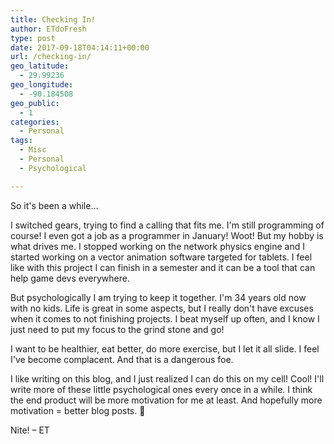 ```yaml
---
title: Checking In!
author: ETdoFresh
type: post
date: 2017-09-18T04:14:11+00:00
url: /checking-in/
geo_latitude:
  - 29.99236
geo_longitude:
  - -90.184508
geo_public:
  - 1
categories:
  - Personal
tags:
  - Misc
  - Personal
  - Psychological

---
```

So it's been a while...

I switched gears, trying to find a calling that fits me. I'm still programming of course! I even got a job as a programmer in January! Woot! But my hobby is what drives me. I stopped working on the network physics engine and I started working on a vector animation software targeted for tablets. I feel like with this project I can finish in a semester and it can be a tool that can help game devs everywhere.

But psychologically I am trying to keep it together. I'm 34 years old now with no kids. Life is great in some aspects, but I really don't have excuses when it comes to not finishing projects. I beat myself up often, and I know I just need to put my focus to the grind stone and go!

I want to be healthier, eat better, do more exercise, but I let it all slide. I feel I've become complacent. And that is a dangerous foe.

I like writing on this blog, and I just realized I can do this on my cell! Cool! I'll write more of these little psychological ones every once in a while. I think the end product will be more motivation for me at least. And hopefully more motivation = better blog posts. 🙂

Nite! &#8211; ET

<div id="geo-post-889" class="geo geo-post" style="display: none">
  <span class="latitude">29.99236</span><span class="longitude">-90.184508</span>
</div>